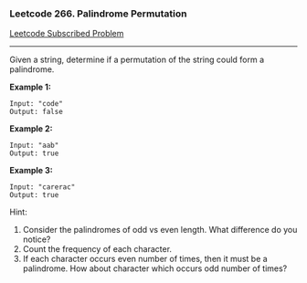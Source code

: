 ### Leetcode 266. Palindrome Permutation
[Leetcode Subscribed Problem](https://leetcode.com/problems/palindrome-permutation/)

---

Given a string, determine if a permutation of the string could form a palindrome.

**Example 1:**
```
Input: "code"
Output: false
```

**Example 2:**
```
Input: "aab"
Output: true
```

**Example 3:**
```
Input: "carerac"
Output: true
```

Hint:
1. Consider the palindromes of odd vs even length. What difference do you notice?
1. Count the frequency of each character.
1. If each character occurs even number of times, then it must be a palindrome. How about character which occurs odd number of times?

